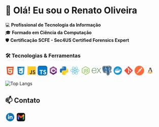 # 👋 Olá! Eu sou o Renato Oliveira

💻 **Profissional de Tecnologia da Informação**  
🎓 **Formado em Ciência da Computação**  
🛡️ **Certificação SCFE - Sec4US Certified Forensics Expert**  

### 🛠️ Tecnologias & Ferramentas
<p>
<img src="./assets/badges/html-5-svgrepo-com.svg" alt="HTML5" width="30" />
<img src="./assets/badges/css-3-svgrepo-com.svg" alt="CSS3" width="30" />
<img src="./assets/badges/js-svgrepo-com.svg" alt="JavaScript" width="30" />
<img src="./assets/badges/typescript-svgrepo-com.svg" alt="TypeScript" width="30" />
<img src="./assets/badges/csharp-svgrepo-com.svg" alt="C#" width="30" />
<img src="./assets/badges/python-svgrepo-com.svg" alt="Python" width="30" />
<img src="./assets/badges/react-svgrepo-com.svg" alt="React" width="30" />
<img src="./assets/badges/node-js-svgrepo-com.svg" alt="Node.js" width="30" />
<img src="./assets/badges/Express.svg" alt="Express" width="30" />
<img src="./assets/badges/postgresql-logo-svgrepo-com.svg" alt="PostgreSQL" width="30" />
<img src="./assets/badges/docker-svgrepo-com.svg" alt="Docker" width="30" />
<img src="./assets/badges/git-svgrepo-com.svg" alt="Git" width="30" />
<img src="./assets/badges/postman-icon-svgrepo-com.svg" alt="Postman" width="30" />
<img src="./assets/badges/linux-svgrepo-com.svg" alt="Linux" width="30" />
</p>

![Top Langs](https://github-readme-stats.vercel.app/api/top-langs/?username=profRenatoOliveira1&layout=compact&theme=radical)

## 📫 Contato
<p>
<a href="https://www.linkedin.com/in/renato-luis-de-oliveira-502832b7/" target="_blank"><img src="./assets/badges/linkedin-1-svgrepo-com.svg" alt="LinkedIn" width="30" /></a>
<a href="mailto:renato.loliveira89@gmail.com"><img src="./assets/badges/gmail-svgrepo-com.svg" alt="Email" width="30" /></a>
</p>
<!--
**renatoOliveira25/renatoOliveira25** is a ✨ _special_ ✨ repository because its `README.md` (this file) appears on your GitHub profile.

Here are some ideas to get you started:

- 🔭 I’m currently working on ...
- 🌱 I’m currently learning ...
- 👯 I’m looking to collaborate on ...
- 🤔 I’m looking for help with ...
- 💬 Ask me about ...
- 📫 How to reach me: ...
- 😄 Pronouns: ...
- ⚡ Fun fact: ...
-->
